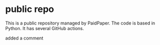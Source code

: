 # public repo

This is a public repository managed by PaidPaper. The code is based in Python. It has several GitHub actions.

added a comment

